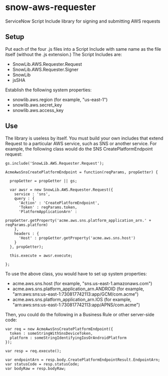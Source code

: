 # snow-aws-requester
ServiceNow Script Include library for signing and submitting AWS requests

Setup
-----

Put each of the four .js files into a Script Include with same name as the file itself (without the .js extension.) The Script Includes are:
* SnowLib.AWS.Requester.Request
* SnowLib.AWS.Requester.Signer
* SnowLib
* jsSHA

Establish the following system properties:
* snowlib.aws.region (for example, "us-east-1")
* snowlib.aws.secret_key
* snowlib.aws.access_key

Use
---

The library is useless by itself. You must build your own includes that extend Request to a particular AWS service, such as SNS or another service. For example, the following class would do the SNS CreatePlatformEndpoint request:

~~~~
gs.include('SnowLib.AWS.Requester.Request');

AcmeAwsSnsCreatePlatformEndpoint = function(reqParams, propGetter) {

  propGetter = propGetter || gs;

  var awsr = new SnowLib.AWS.Requester.Request({
    service : 'sns',
    query : {
      'Action' : 'CreatePlatformEndpoint',
      'Token' : reqParams.token,
      'PlatformApplicationArn' :
        propGetter.getProperty('acme.aws.sns.platform_application_arn.' + reqParams.platform)
    },
    headers : {
      'Host' : propGetter.getProperty('acme.aws.sns.host')
    }
  }, propGetter);

  this.execute = awsr.execute;

};
~~~~

To use the above class, you would have to set up system properties:
* acme.aws.sns.host (for example, "sns.us-east-1.amazonaws.com")
* acme.aws.sns.platform_application_arn.ANDROID (for example, "arn:aws:sns:us-east-1:730817742113:app/GCM/com.acme")
* acme.aws.sns.platform_application_arn.IOS (for example, "arn:aws:sns:us-east-1:730817742113:app/APNS/com.acme")


Then, you could do the following in a Business Rule or other server-side code:

~~~~
var req = new AcmeAwsSnsCreatePlatformEndpoint({
  token : someStringWithSnsDeviceToken,
  platform : someStringIdentifyingIosOrAndroidPlatform
});

var resp = req.execute();

var endpointArn = resp.body.CreatePlatformEndpointResult.EndpointArn;
var statusCode = resp.statusCode;
var bodyRaw = resp.bodyRaw;

~~~~
